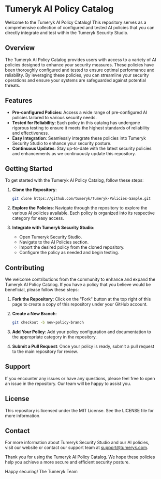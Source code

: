 # Tumeryk AI Policy Catalog

Welcome to the Tumeryk AI Policy Catalog! This repository serves as a comprehensive collection of configured and tested AI policies that you can directly integrate and test within the Tumeryk Security Studio.

## Overview

The Tumeryk AI Policy Catalog provides users with access to a variety of AI policies designed to enhance your security measures. These policies have been thoroughly configured and tested to ensure optimal performance and reliability. By leveraging these policies, you can streamline your security operations and ensure your systems are safeguarded against potential threats.

## Features

- **Pre-configured Policies**: Access a wide range of pre-configured AI policies tailored to various security needs.
- **Tested for Reliability**: Each policy in this catalog has undergone rigorous testing to ensure it meets the highest standards of reliability and effectiveness.
- **Easy Integration**: Seamlessly integrate these policies into Tumeryk Security Studio to enhance your security posture.
- **Continuous Updates**: Stay up-to-date with the latest security policies and enhancements as we continuously update this repository.

## Getting Started

To get started with the Tumeryk AI Policy Catalog, follow these steps:

1. **Clone the Repository**:
   ```bash
   git clone https://github.com/tumeryk/Tumeryk-Policies-Sample.git
   ```

2. **Explore the Policies**:
    Navigate through the repository to explore the various AI policies available. Each policy is organized into its respective category for easy access.

3. **Integrate with Tumeryk Security Studio**:
    - Open Tumeryk Security Studio.
    - Navigate to the AI Policies section.
    - Import the desired policy from the cloned repository.
    - Configure the policy as needed and begin testing.

    
## Contributing

We welcome contributions from the community to enhance and expand the Tumeryk AI Policy Catalog. If you have a policy that you believe would be beneficial, please follow these steps:

1. **Fork the Repository**:
    Click on the "Fork" button at the top right of this page to create a copy of this repository under your GitHub account.

2. **Create a New Branch**:
    ```bash
    git checkout -b new-policy-branch
    ```

3. **Add Your Policy**:
    Add your policy configuration and documentation to the appropriate category in the repository.

4. **Submit a Pull Request**:
    Once your policy is ready, submit a pull request to the main repository for review.


## Support

If you encounter any issues or have any questions, please feel free to open an issue in the repository. Our team will be happy to assist you.

## License

This repository is licensed under the MIT License. See the LICENSE file for more information.

## Contact

For more information about Tumeryk Security Studio and our AI policies, visit our website or contact our support team at support@tumeryk.com.

Thank you for using the Tumeryk AI Policy Catalog. We hope these policies help you achieve a more secure and efficient security posture.

Happy securing!
The Tumeryk Team

